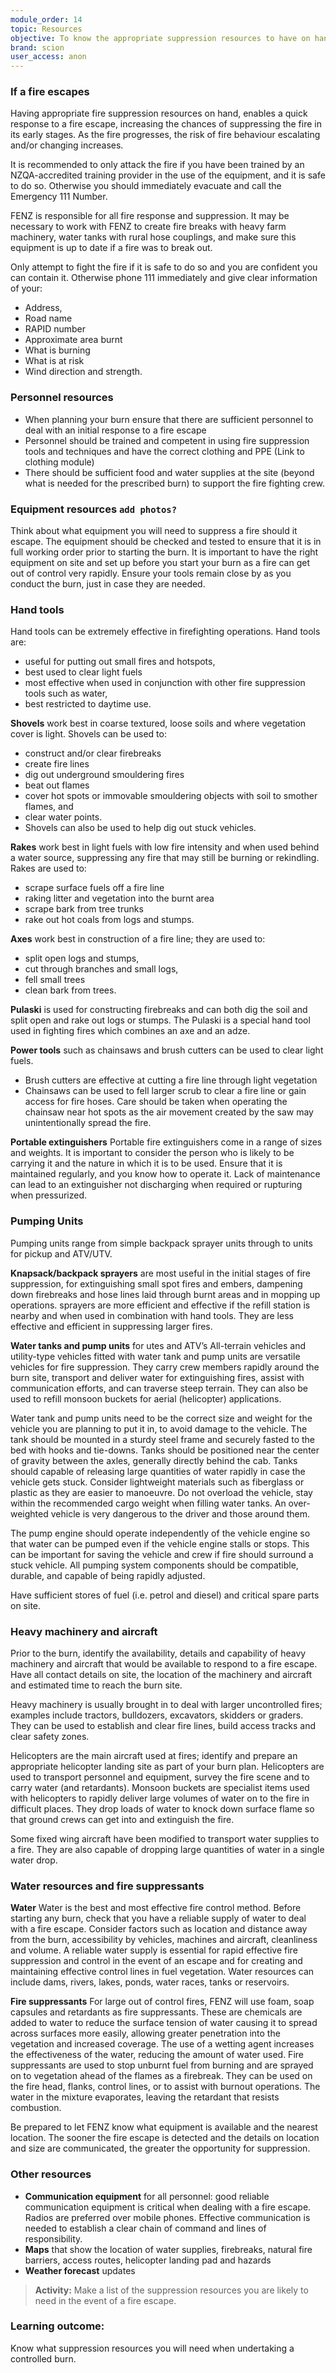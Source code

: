 ```yaml
---
module_order: 14
topic: Resources
objective: To know the appropriate suppression resources to have on hand in case of a fire escape.
brand: scion
user_access: anon
---
```

### If a fire escapes

Having appropriate fire suppression resources on hand, enables a quick response to a fire escape, increasing the chances of suppressing the fire in its early stages. As the fire progresses, the risk of fire behaviour escalating and/or changing increases.

It is recommended to only attack the fire if you have been trained by an NZQA-accredited training provider in the use of the equipment, and it is safe to do so. Otherwise you should immediately evacuate and call the Emergency 111 Number.

FENZ is responsible for all fire response and suppression. It may be necessary to work with FENZ to create fire breaks with heavy farm machinery, water tanks with rural hose couplings, and make sure this equipment is up to date if a fire was to break out.

Only attempt to fight the fire if it is safe to do so and you are confident you can contain it. Otherwise phone 111 immediately and give clear information of your:
* Address,
* Road name
* RAPID number
* Approximate area burnt
* What is burning
* What is at risk
* Wind direction and strength.

### Personnel resources

* When planning your burn ensure that there are sufficient personnel to deal with an initial response to a fire escape
* Personnel should be trained and competent in using fire suppression tools and techniques and have the correct clothing and PPE (Link to clothing module)
* There should be sufficient food and water supplies at the site (beyond what is needed for the prescribed burn) to support the fire fighting crew.

### Equipment resources `add photos?`

Think about what equipment you will need to suppress a fire should it escape. The equipment should be checked and tested to ensure that it is in full working order prior to starting the burn. It is important to have the right equipment on site and set up before you start your burn as a fire can get out of control very rapidly. Ensure your tools remain close by as you conduct the burn, just in case they are needed.

### Hand tools

Hand tools can be extremely effective in firefighting operations.  Hand tools are:
* useful for putting out small fires and hotspots,
* best used to clear light fuels
* most effective when used in conjunction with other fire suppression tools such as water,
* best restricted to daytime use.

**Shovels** work best in coarse textured, loose soils and where vegetation cover is light. Shovels can be used to:
* construct and/or clear firebreaks
* create fire lines
* dig out underground smouldering fires
* beat out flames
* cover hot spots or immovable smouldering objects with soil to smother flames, and
* clear water points.
* Shovels can also be used to help dig out stuck vehicles.

**Rakes** work best in light fuels with low fire intensity and when used behind a water source, suppressing any fire that may still be burning or rekindling. Rakes are used to:
* scrape surface fuels off a fire line
* raking litter and vegetation into the burnt area
* scrape bark from tree trunks 
* rake out hot coals from logs and stumps.  

**Axes** work best in construction of a fire line; they are used to:
* split open logs and stumps, 
* cut through branches and small logs, 
* fell small trees 
* clean bark from trees.

**Pulaski** is used for constructing firebreaks and can both dig the soil and split open and rake out logs or stumps. The Pulaski is a special hand tool used in fighting fires which combines an axe and an adze. 

**Power tools** such as chainsaws and brush cutters can be used to clear light fuels. 
* Brush cutters are effective at cutting a fire line through light vegetation 
* Chainsaws can be used to fell larger scrub to clear a fire line or gain access for fire hoses. Care should be taken when operating the chainsaw near hot spots as the air movement created by the saw may unintentionally spread the fire.


**Portable extinguishers**
Portable fire extinguishers come in a range of sizes and weights. It is important to consider the person who is likely to be carrying it and the nature in which it is to be used. Ensure that it is maintained regularly, and you know how to operate it. Lack of maintenance can lead to an extinguisher not discharging when required or rupturing when pressurized.

### Pumping Units

Pumping units range from simple backpack sprayer units through to units for pickup and ATV/UTV.

**Knapsack/backpack sprayers** are most useful in the initial stages of fire suppression, for extinguishing small spot fires and embers, dampening down firebreaks and hose lines laid through burnt areas and in mopping up operations. sprayers are more efficient and effective if the refill station is nearby and when used in combination with hand tools. They are less effective and efficient in suppressing larger fires.

**Water tanks and pump units** for utes and ATV’s
All-terrain vehicles and utility-type vehicles fitted with water tank and pump units are versatile vehicles for fire suppression. They carry crew members rapidly around the burn site, transport and deliver water for extinguishing fires, assist with communication efforts, and can traverse steep terrain. They can also be used to refill monsoon buckets for aerial (helicopter) applications.

Water tank and pump units need to be the correct size and weight for the vehicle you are planning to put it in, to avoid damage to the vehicle. The tank should be mounted in a sturdy steel frame and securely fasted to the bed with hooks and tie-downs. Tanks should be positioned near the center of gravity between the axles, generally directly behind the cab. Tanks should capable of releasing large quantities of water rapidly in case the vehicle gets stuck. Consider lightweight materials such as fiberglass or plastic as they are easier to manoeuvre. Do not overload the vehicle, stay within the recommended cargo weight when filling water tanks. An over-weighted vehicle is very dangerous to the driver and those around them.

The pump engine should operate independently of the vehicle engine so that water can be pumped even if the vehicle engine stalls or stops. This can be important for saving the vehicle and crew if fire should surround a stuck vehicle. All pumping system components should be compatible, durable, and capable of being rapidly adjusted.

Have sufficient stores of fuel (i.e. petrol and diesel) and critical spare parts on site.

### Heavy machinery and aircraft  

Prior to the burn, identify the availability, details and capability of heavy machinery and aircraft that would be available to respond to a fire escape. Have all contact details on site, the location of the machinery and aircraft and estimated time to reach the burn site.

Heavy machinery is usually brought in to deal with larger uncontrolled fires; examples include tractors, bulldozers, excavators, skidders or graders. They can be used to establish and clear fire lines, build access tracks and clear safety zones.

Helicopters are the main aircraft used at fires; identify and prepare an appropriate helicopter landing site as part of your burn plan. Helicopters are used to transport personnel and equipment, survey the fire scene and to carry water (and retardants). Monsoon buckets are specialist items used with helicopters to rapidly deliver large volumes of water on to the fire in difficult places. They drop loads of water to knock down surface flame so that ground crews can get into and extinguish the fire. 

Some fixed wing aircraft have been modified to transport water supplies to a fire. They are also capable of dropping large quantities of water in a single water drop.

### Water resources and fire suppressants

**Water**
Water is the best and most effective fire control method. Before starting any burn, check that you have a reliable supply of water to deal with a fire escape. Consider factors such as location and distance away from the burn, accessibility by vehicles, machines and aircraft, cleanliness and volume. A reliable water supply is essential for rapid effective fire suppression and control in the event of an escape and for creating and maintaining effective control lines in fuel vegetation. Water resources can include dams, rivers, lakes, ponds, water races, tanks or reservoirs. 

**Fire suppressants**
For large out of control fires, FENZ will use foam, soap capsules and retardants as fire suppressants. These are chemicals are added to water to reduce the surface tension of water causing it to spread across surfaces more easily, allowing greater penetration into the vegetation and increased coverage. The use of a wetting agent increases the effectiveness of the water, reducing the amount of water used. Fire suppressants are used to stop unburnt fuel from burning and are sprayed on to vegetation ahead of the flames as a firebreak. They can be used on the fire head, flanks, control lines, or to assist with burnout operations. The water in the mixture evaporates, leaving the retardant that resists combustion.
 
Be prepared to let FENZ know what equipment is available and the nearest location. The sooner the fire escape is detected and the details on location and size are communicated, the greater the opportunity for suppression.

### Other resources

* **Communication equipment** for all personnel: good reliable communication equipment is critical when dealing with a fire escape. Radios are preferred over mobile phones. Effective communication is needed to establish a clear chain of command and lines of responsibility.
* **Maps** that show the location of water supplies, firebreaks, natural fire barriers, access routes, helicopter landing pad and hazards
* **Weather forecast** updates

> __Activity:__  Make a list of the suppression resources you are likely to need in the event of a fire escape.

### Learning outcome: 

Know what suppression resources you will need when undertaking a controlled burn.


